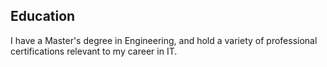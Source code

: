 ## Education

I have a Master's degree in Engineering, and hold a variety of professional certifications relevant to my career in IT.
